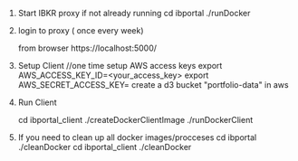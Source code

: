 1. Start IBKR proxy  if not already running
   cd ibportal
   ./runDocker

2. login to proxy ( once every week)

    from browser https://localhost:5000/

3. Setup Client
   //one time setup AWS access keys
   export AWS_ACCESS_KEY_ID=<your_access_key>
   export AWS_SECRET_ACCESS_KEY=<your secret access key>
   create a d3 bucket "portfolio-data" in aws

4. Run Client

   cd ibportal_client 
  ./createDockerClientImage
  ./runDockerClient

   
52. If you need to clean up all docker images/procceses
   cd ibportal
   ./cleanDocker
   cd ibportal_client
   ./cleanDocker

